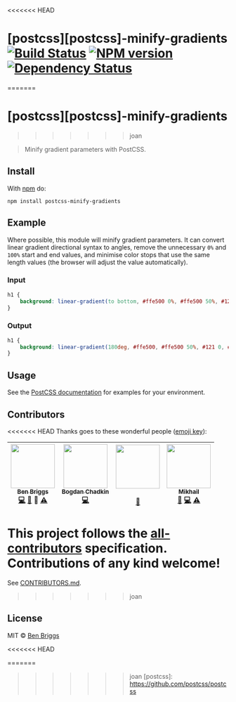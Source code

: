 <<<<<<< HEAD
# [postcss][postcss]-minify-gradients [![Build Status](https://travis-ci.org/ben-eb/postcss-minify-gradients.svg?branch=master)][ci] [![NPM version](https://badge.fury.io/js/postcss-minify-gradients.svg)][npm] [![Dependency Status](https://gemnasium.com/ben-eb/postcss-minify-gradients.svg)][deps]
=======
# [postcss][postcss]-minify-gradients
>>>>>>> joan

> Minify gradient parameters with PostCSS.

## Install

With [npm](https://npmjs.org/package/postcss-minify-gradients) do:

```
npm install postcss-minify-gradients
```


## Example

Where possible, this module will minify gradient parameters. It can convert
linear gradient directional syntax to angles, remove the unnecessary `0%` and
`100%` start and end values, and minimise color stops that use the same length
values (the browser will adjust the value automatically).

### Input

```css
h1 {
    background: linear-gradient(to bottom, #ffe500 0%, #ffe500 50%, #121 50%, #121 100%)
}
```

### Output

```css
h1 {
    background: linear-gradient(180deg, #ffe500, #ffe500 50%, #121 0, #121)
}
```


## Usage

See the [PostCSS documentation](https://github.com/postcss/postcss#usage) for
examples for your environment.


## Contributors

<<<<<<< HEAD
Thanks goes to these wonderful people ([emoji key](https://github.com/kentcdodds/all-contributors#emoji-key)):

<!-- ALL-CONTRIBUTORS-LIST:START - Do not remove or modify this section -->
| [<img src="https://avatars.githubusercontent.com/u/1282980?v=3" width="100px;"/><br /><sub>Ben Briggs</sub>](http://beneb.info)<br />[💻](https://github.com/ben-eb/postcss-minify-gradients/commits?author=ben-eb) [📖](https://github.com/ben-eb/postcss-minify-gradients/commits?author=ben-eb) 👀 [⚠️](https://github.com/ben-eb/postcss-minify-gradients/commits?author=ben-eb) | [<img src="https://avatars.githubusercontent.com/u/5635476?v=3" width="100px;"/><br /><sub>Bogdan Chadkin</sub>](https://github.com/TrySound)<br />[💻](https://github.com/ben-eb/postcss-minify-gradients/commits?author=TrySound) | [<img src="https://avatars.githubusercontent.com/u/1448788?v=3" width="100px;"/><br /><sub></sub>](https://github.com/huan086)<br />[🐛](https://github.com/ben-eb/postcss-minify-gradients/issues?q=author%3Ahuan086) | [<img src="https://avatars.githubusercontent.com/u/2485494?v=3" width="100px;"/><br /><sub>Mikhail</sub>](https://github.com/jaybekster)<br />[🐛](https://github.com/ben-eb/postcss-minify-gradients/issues?q=author%3Ajaybekster) [💻](https://github.com/ben-eb/postcss-minify-gradients/commits?author=jaybekster) [⚠️](https://github.com/ben-eb/postcss-minify-gradients/commits?author=jaybekster) |
| :---: | :---: | :---: | :---: |
<!-- ALL-CONTRIBUTORS-LIST:END -->

This project follows the [all-contributors] specification. Contributions of
any kind welcome!
=======
See [CONTRIBUTORS.md](https://github.com/cssnano/cssnano/blob/master/CONTRIBUTORS.md).
>>>>>>> joan


## License

MIT © [Ben Briggs](http://beneb.info)

<<<<<<< HEAD

[all-contributors]: https://github.com/kentcdodds/all-contributors
[ci]:      https://travis-ci.org/ben-eb/postcss-minify-gradients
[deps]:    https://gemnasium.com/ben-eb/postcss-minify-gradients
[npm]:     http://badge.fury.io/js/postcss-minify-gradients
=======
>>>>>>> joan
[postcss]: https://github.com/postcss/postcss
